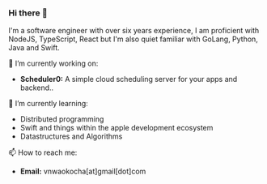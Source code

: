 ### Hi there 👋

I'm a software engineer with over six years experience, I am proficient with NodeJS, TypeScript, React but I'm also quiet familiar with GoLang, Python, Java and Swift.

🔭 I’m currently working on: 
  
- **Scheduler0:** A simple cloud scheduling server for your apps and backend..

🌱 I’m currently learning:

- Distributed programming
- Swift and things within the apple development ecosystem
- Datastructures and Algorithms

📫 How to reach me:

- **Email:** vnwaokocha[at]gmail[dot]com

<!--
**victorlenerd/victorlenerd** is a ✨ _special_ ✨ repository because its `README.md` (this file) appears on your GitHub profile.

Here are some ideas to get you started:

- 🔭 I’m currently working on ...
- 🌱 I’m currently learning ...
- 👯 I’m looking to collaborate on ...
- 🤔 I’m looking for help with ...
- 💬 Ask me about ...
- 📫 How to reach me: ...
- 😄 Pronouns: ...
- ⚡ Fun fact: ...
-->
